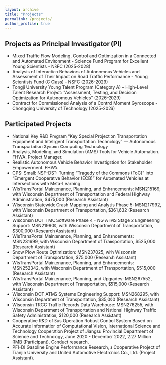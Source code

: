 ```yaml
---
layout: archive
title: "Projects"
permalink: /projects/
author_profile: true
---
```


## Projects as Principal Investigator (PI)  
- Mixed Traffic Flow Modeling, Control and Optimization in a Connected and Automated Environment - Science Fund Program for Excellent Young Scientists - NSFC (2025-2028)
- Analysis of Interaction Behaviors of Autonomous Vehicles and Assessment of Their Impact on Road Traffic Performance - Young Scientists Fund (C Class) - NSFC (2026-2029)
- Tongji University Young Talent Program (Category A) – High-Level Talent Research Project: "Assessment, Testing, and Decision Optimization for Autonomous Vehicles" (2026–2029)
- Contract for Commissioned Analysis of a Control Moment Gyroscope - Chongqing University of Technology (2025-2026)

## Participated Projects <br>
- National Key R&D Program “Key Special Project on Transportation Equipment and Intelligent Transportation Technology” — Autonomous Transportation System Computing Technology
- Analysis, Modeling, and Simulation (AMS) Tools for Vehicle Automation. FHWA. Project Manager. 
- Realistic Autonomous Vehicle Behavior Investigation for Stakeholder Empowerment. FHWA.
- CPS: Small: NSF-DST: Turning “Tragedy of the Commons (ToC)” into “Emergent Cooperative Behavior (ECB)” for Automated Vehicles at Intersections with Meta-Learning. 
- WisTransPortal Maintenance, Planning, and Enhancements: MSN215169, with Wisconsin Department of Transportation and Federal Highway Administration, $475,000 (Research Assistant)
- Wisconsin Statewide Crash Mapping and Analysis Phase 5: MSN217992, with Wisconsin Department of Transportation, $361,632 (Research Assistant)
- Wisconsin DOT TMC Software Phase 4 - NG ATMS Stage 2 Engineering Support: MSN219900, with Wisconsin Department of Transportation, $300,000 (Research Assistant)
- WisTransPortal Maintenance, Planning, and Enhancements: MSN231699, with Wisconsin Department of Transportation, $525,000 (Research Assistant)
- Snow Plow Route Optimization: MSN237025, with Wisconsin Department of Transportation, $75,000 (Research Assistant)
- WisTransPortal Maintenance, Planning, and Enhancements: MSN252342, with Wisconsin Department of Transportation, $515,000 (Research Assistant)
- WisTransPortal Maintenance, Planning, and Upgrades: MSN267552, with Wisconsin Department of Transportation, $515,000 (Research Assistant)
- Wisconsin DOT ATMS Systems Engineering Support: MSN268295, with Wisconsin Department of Transportation, $35,000 (Research Assistant)
- Wisconsin TRCC Traffic Records Data Warehouse: MSN276255, with Wisconsin Department of Transportation and National Highway Traffic Safety Administration, $120,000 (Research Assistant)
- Cooperative R&D of Bus Operation Robust Control System Based on Accurate Information of Computational Vision, International Science and Technology Cooperation Project of Jiangsu Provincial Department of Science and Technology, June 2020 - December 2022, 2.27 Million RMB (Participant). Conduct research. 
- PFI-DI Gasoline Engine Performance Research, a Cooperative Project of Tianjin University and United Automotive Electronics Co., Ltd. (Project Assistant).
